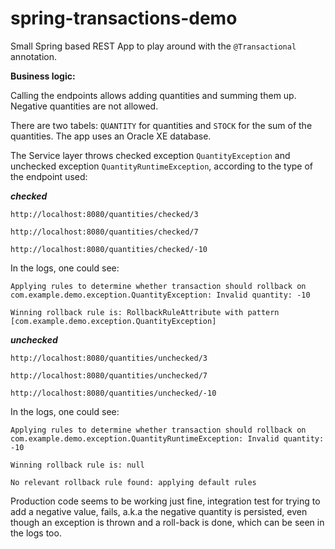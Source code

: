 # spring-transactions-demo

Small Spring based REST App to play around with the ```@Transactional``` annotation.

**Business logic:**

Calling the endpoints allows adding quantities and summing them up. Negative quantities are not allowed.

There are two tabels: ```QUANTITY``` for quantities and ```STOCK``` for the sum of the quantities. The app uses an Oracle XE database.

The Service layer throws checked exception ```QuantityException``` and unchecked exception ```QuantityRuntimeException```, according to the type of the endpoint used:

_**checked**_

```http://localhost:8080/quantities/checked/3```

```http://localhost:8080/quantities/checked/7```

```http://localhost:8080/quantities/checked/-10```

In the logs, one could see:

```Applying rules to determine whether transaction should rollback on com.example.demo.exception.QuantityException: Invalid quantity: -10```

```Winning rollback rule is: RollbackRuleAttribute with pattern [com.example.demo.exception.QuantityException]```

_**unchecked**_

```http://localhost:8080/quantities/unchecked/3```

```http://localhost:8080/quantities/unchecked/7```

```http://localhost:8080/quantities/unchecked/-10```

In the logs, one could see:

```Applying rules to determine whether transaction should rollback on com.example.demo.exception.QuantityRuntimeException: Invalid quantity: -10```

```Winning rollback rule is: null```

```No relevant rollback rule found: applying default rules```

Production code seems to be working just fine, integration test for trying to add a negative value, fails, a.k.a the negative quantity is persisted, even though an exception is thrown and a roll-back is done, which can be seen in the logs too.


